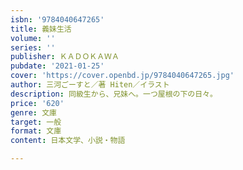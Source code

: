 ```yaml
---
isbn: '9784040647265'
title: 義妹生活
volume: ''
series: ''
publisher: ＫＡＤＯＫＡＷＡ
pubdate: '2021-01-25'
cover: 'https://cover.openbd.jp/9784040647265.jpg'
author: 三河ごーすと／著 Hiten／イラスト
description: 同級生から、兄妹へ。一つ屋根の下の日々。
price: '620'
genre: 文庫
target: 一般
format: 文庫
content: 日本文学、小説・物語

---
```

